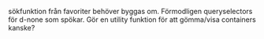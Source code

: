 sökfunktion från favoriter behöver byggas om. Förmodligen queryselectors för d-none som spökar. Gör en utility funktion för att gömma/visa containers kanske?
